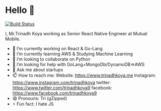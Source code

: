# Hello 👋

[![Build Status](https://travis-ci.org/joemccann/dillinger.svg?branch=master)](https://travis-ci.org/joemccann/dillinger)

I, Mr.Trinadh Koya working as Senior React Native Engineer at Mutual Mobile.

- 🔭 I’m currently working on React & Go-Lang
- 🌱 I’m currently learning AWS & Studying Machine Learning
- 👯 I’m looking to collaborate on Python  
- 🤔 I’m looking for help with GoLang+MongoDb/DynamoDB=>AWS
- 💬 Ask me about startups 
- 📫 How to reach me:
        Website: 
        https://www.trinadhkoya.me
        Instagram:
        https://www.instagram.com/trinadhkoya
        twitter:
        https://www.twitter.com/trinadhkoya9
        facebook:
        https://www.facebook.com/trinadhkoya9
- 😄 Pronouns: Tri (gZipped)
- ⚡ Fun fact: I hate JS 
